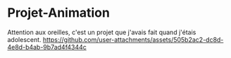 # Projet-Animation

Attention aux oreilles, c'est un projet que j'avais fait quand j'étais adolescent.
https://github.com/user-attachments/assets/505b2ac2-dc8d-4e8d-b4ab-9b7ad4f4344c
